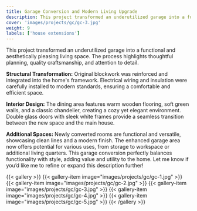 ```yaml
---
title: Garage Conversion and Modern Living Upgrade
description: This project transformed an underutilized garage into a functional and aesthetically pleasing living space. The process highlights thoughtful planning, quality craftsmanship, and attention to detail.
cover: 'images/projects/gc/gc-3.jpg'
weight: 9
labels: ['house extensions']
---
```


This project transformed an underutilized garage into a functional and aesthetically pleasing living space. The process highlights thoughtful planning, quality craftsmanship, and attention to detail.

**Structural Transformation:**
Original blockwork was reinforced and integrated into the home's framework.
Electrical wiring and insulation were carefully installed to modern standards, ensuring a comfortable and efficient space.

**Interior Design:**
The dining area features warm wooden flooring, soft green walls, and a classic chandelier, creating a cozy yet elegant environment.
Double glass doors with sleek white frames provide a seamless transition between the new space and the main house.

**Additional Spaces:**
Newly converted rooms are functional and versatile, showcasing clean lines and a modern finish.
The enhanced garage area now offers potential for various uses, from storage to workspace or additional living quarters.
This garage conversion perfectly balances functionality with style, adding value and utility to the home. Let me know if you’d like me to refine or expand this description further!

{{< gallery >}}
{{< gallery-item image="images/projects/gc/gc-1.jpg" >}}
{{< gallery-item image="images/projects/gc/gc-2.jpg" >}}
{{< gallery-item image="images/projects/gc/gc-3.jpg" >}}
{{< gallery-item image="images/projects/gc/gc-4.jpg" >}}
{{< gallery-item image="images/projects/gc/gc-5.jpg" >}}
{{< /gallery >}}